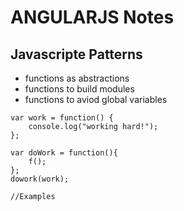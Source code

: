 # ANGULARJS Notes

## Javascripte Patterns
- functions as abstractions
- functions to build modules
- functions to aviod global variables

```
var work = function() {
	console.log("working hard!");
};

var doWork = function(){
	f();
};
dowork(work);
```
```
//Examples

```
